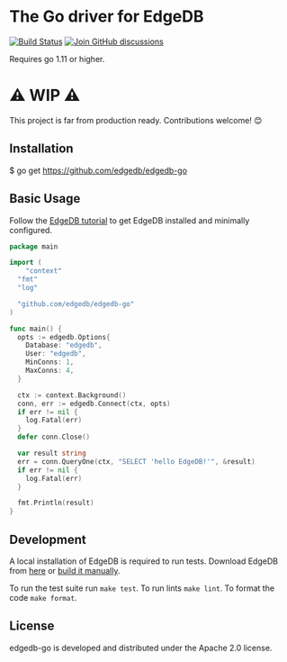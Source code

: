 # The Go driver for EdgeDB
[![Build Status](https://github.com/edgedb/edgedb-go/workflows/Tests/badge.svg?event=push&branch=master)](https://github.com/edgedb/edgedb-go/actions)
[![Join GitHub discussions](https://img.shields.io/badge/join-github%20discussions-green)](https://github.com/edgedb/edgedb/discussions)

Requires go 1.11 or higher.

# ⚠️ WIP ⚠️
This project is far from production ready. Contributions welcome! 😊

## Installation
$ go get https://github.com/edgedb/edgedb-go

## Basic Usage
Follow the [EdgeDB tutorial](https://edgedb.com/docs/tutorial/index)
to get EdgeDB installed and minimally configured.

```go
package main

import (
	"context"
  "fmt"
  "log"

  "github.com/edgedb/edgedb-go"
)

func main() {
  opts := edgedb.Options{
    Database: "edgedb",
    User: "edgedb",
    MinConns: 1,
    MaxConns: 4,
  }

  ctx := context.Background()
  conn, err := edgedb.Connect(ctx, opts)
  if err != nil {
    log.Fatal(err)
  }
  defer conn.Close()

  var result string
  err = conn.QueryOne(ctx, "SELECT 'hello EdgeDB!'", &result)
  if err != nil {
    log.Fatal(err)
  }

  fmt.Println(result)
}
```

## Development

A local installation of EdgeDB is required to run tests.
Download EdgeDB from [here](https://edgedb.com/download)
or [build it manually](https://edgedb.com/docs/internals/dev/).

To run the test suite run `make test`.
To run lints `make lint`.
To format the code `make format`.

## License
edgedb-go is developed and distributed under the Apache 2.0 license.
